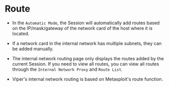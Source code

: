 # Route

+ In the `Automatic Mode`, the Session will automatically add routes based on the IP/mask/gateway of the network card of the host where it is located.

+ If a network card in the internal network has multiple subnets, they can be added manually.

+ The internal network routing page only displays the routes added by the current Session. If you need to view all routes, you can view all routes through the `Internal Network Proxy` and `Route List`.

+ Viper's internal network routing is based on Metasploit's route function.
